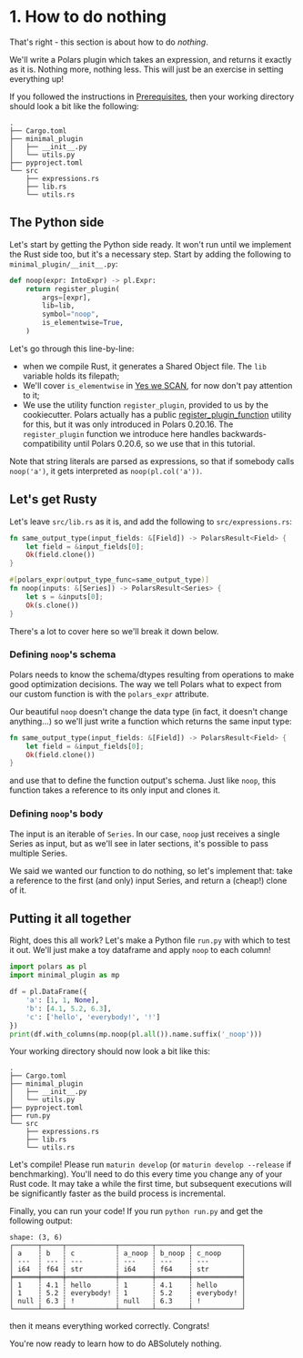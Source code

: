 # 1. How to do nothing

That's right - this section is about how to do _nothing_.

We'll write a Polars plugin which takes an expression, and returns it exactly
as it is. Nothing more, nothing less. This will just be an exercise in setting
everything up!

If you followed the instructions in [Prerequisites], then your working directory
should look a bit like the following:
```
.
├── Cargo.toml
├── minimal_plugin
│   ├── __init__.py
│   └── utils.py
├── pyproject.toml
└── src
    ├── expressions.rs
    ├── lib.rs
    └── utils.rs
```

  [Prerequisites]: ../prerequisites/

## The Python side

Let's start by getting the Python side ready. It won't run until we
implement the Rust side too, but it's a necessary step.
Start by adding the following to `minimal_plugin/__init__.py`:

```python
def noop(expr: IntoExpr) -> pl.Expr:
    return register_plugin(
        args=[expr],
        lib=lib,
        symbol="noop",
        is_elementwise=True,
    )
```
Let's go through this line-by-line:

- when we compile Rust, it generates a Shared Object file.
  The `lib` variable holds its filepath;
- We'll cover `is_elementwise` in [Yes we SCAN], for now don't pay attention to it;
- We use the utility function `register_plugin`, provided to us by the cookiecutter.
  Polars actually has a public [register_plugin_function](https://docs.pola.rs/py-polars/html/reference/plugins.html#polars.plugins.register_plugin_function) utility for this, but it was only introduced in
  Polars 0.20.16. The `register_plugin` function we introduce here handles backwards-compatibility
  until Polars 0.20.6, so we use that in this tutorial.

Note that string literals are parsed as expressions, so that if somebody
calls `noop('a')`, it gets interpreted as `noop(pl.col('a'))`.

  [Yes we SCAN]: ../cum_sum/

## Let's get Rusty

Let's leave `src/lib.rs` as it is, and add the following to `src/expressions.rs`:

``` rust
fn same_output_type(input_fields: &[Field]) -> PolarsResult<Field> {
    let field = &input_fields[0];
    Ok(field.clone())
}

#[polars_expr(output_type_func=same_output_type)]
fn noop(inputs: &[Series]) -> PolarsResult<Series> {
    let s = &inputs[0];
    Ok(s.clone())
} 
```

There's a lot to cover here so we'll break it down below.

### Defining `noop`'s schema

Polars needs to know the schema/dtypes resulting from operations to make good
optimization decisions. The way we tell Polars what to expect from our custom
function is with the `polars_expr` attribute.

Our beautiful `noop` doesn't change the data type (in fact, it doesn't change anything...)
so we'll just write a function which returns the same input type:

```Rust
fn same_output_type(input_fields: &[Field]) -> PolarsResult<Field> {
    let field = &input_fields[0];
    Ok(field.clone())
}
```
and use that to define the function output's schema. Just like
`noop`, this function takes a reference to its only input and
clones it.

### Defining `noop`'s body

The input is an iterable of `Series`. In our case, `noop` just
receives a single Series as input, but as we'll see in later
sections, it's possible to pass multiple Series.

We said we wanted our function to do nothing, so let's implement
that: take a reference to the first (and only) input Series,
and return a (cheap!) clone of it.

## Putting it all together

Right, does this all work? Let's make a Python file `run.py` with which to
test it out. We'll just make a toy dataframe and apply `noop`
to each column!
```python
import polars as pl
import minimal_plugin as mp

df = pl.DataFrame({
    'a': [1, 1, None],
    'b': [4.1, 5.2, 6.3],
    'c': ['hello', 'everybody!', '!']
})
print(df.with_columns(mp.noop(pl.all()).name.suffix('_noop')))
```

Your working directory should now look a bit like this:

```
.
├── Cargo.toml
├── minimal_plugin
│   ├── __init__.py
│   └── utils.py
├── pyproject.toml
├── run.py
└── src
    ├── expressions.rs
    ├── lib.rs
    └── utils.rs
```

Let's compile! Please run `maturin develop` (or `maturin develop --release` if benchmarking).
You'll need to do this every time you change any of your Rust code.
It may take a while the first time, but subsequent executions will
be significantly faster as the build process is incremental.

Finally, you can run your code! If you run `python run.py` and get
the following output:
```
shape: (3, 6)
┌──────┬─────┬────────────┬────────┬────────┬────────────┐
│ a    ┆ b   ┆ c          ┆ a_noop ┆ b_noop ┆ c_noop     │
│ ---  ┆ --- ┆ ---        ┆ ---    ┆ ---    ┆ ---        │
│ i64  ┆ f64 ┆ str        ┆ i64    ┆ f64    ┆ str        │
╞══════╪═════╪════════════╪════════╪════════╪════════════╡
│ 1    ┆ 4.1 ┆ hello      ┆ 1      ┆ 4.1    ┆ hello      │
│ 1    ┆ 5.2 ┆ everybody! ┆ 1      ┆ 5.2    ┆ everybody! │
│ null ┆ 6.3 ┆ !          ┆ null   ┆ 6.3    ┆ !          │
└──────┴─────┴────────────┴────────┴────────┴────────────┘
```
then it means everything worked correctly. Congrats!

You're now ready to learn how to do ABSolutely nothing.
